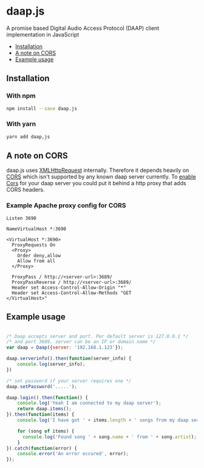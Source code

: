 # daap.js

A promise based Digital Audio Access Protocol (DAAP) client implementation in JavaScript

 * [Installation](#installation)
 * [A note on CORS](#a-note-on-cors)
 * [Example usage](#example-usage)

## Installation

### With npm

```sh
npm install --save daap.js
```

### With yarn

```sh
yarn add daap,js
```

## A note on CORS

daap.js uses [XMLHttpRequest](https://developer.mozilla.org/en-US/docs/Web/API/XMLHttpRequest)
internally. Therefore it depends heavily on [CORS](https://developer.mozilla.org/en-US/docs/Web/HTTP/Access_control_CORS)
which isn't supported by any known daap server currently. To [enable Cors](https://www.w3.org/wiki/CORS_Enabled)
for your daap server you could put it behind a http proxy that adds CORS
headers.

### Example Apache proxy config for CORS
```
Listen 3690

NameVirtualHost *:3690

<VirtualHost *:3690>
  ProxyRequests On
  <Proxy>
    Order deny,allow
    Allow from all
  </Proxy>

  ProxyPass / http://<server-url>:3689/
  ProxyPassReverse / http://<server-url>:3689/
  Header set Access-Control-Allow-Origin "*"
  Header set Access-Control-Allow-Methods "GET
</VirtualHost>"
```

## Example usage
```javascript

/* Daap accepts server and port. Per default server is 127.0.0.1 */
/* and port 3689. server can be an IP or domain name */
var daap = Daap({server: '192.168.1.123'});

daap.serverinfo().then(function(server_info) {
    console.log(server_info);
})

/* set password if your server requires one */
daap.setPassword('.....');

daap.login().then(function() {
    console.log('Yeah I am connected to my daap server');
    return daap.items();
}).then(function(items) {
    console.log('I have got ' + items.length + ' songs from my daap server');

    for (song of items) {
      console.log('Found song ' + song.name + ' from ' + song.artist);
    }
}).catch(function(error) {
    console.error('An error occured', error);
});
```
